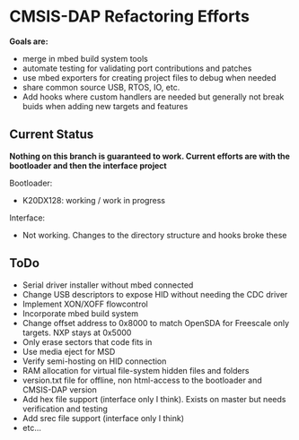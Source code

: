 CMSIS-DAP Refactoring Efforts
============================
**Goals are:**

- merge in mbed build system tools
- automate testing for validating port contributions and patches
- use mbed exporters for creating project files to debug when needed
- share common source USB, RTOS, IO, etc. 
- Add hooks where custom handlers are needed but generally not break buids when adding new targets and features

Current Status
-------------
**Nothing on this branch is guaranteed to work. Current efforts are with the bootloader and then the interface project**

Bootloader:

- K20DX128: working / work in progress

Interface:

- Not working. Changes to the directory structure and hooks broke these

ToDo
------

- Serial driver installer without mbed connected
- Change USB descriptors to expose HID without needing the CDC driver
- Implement XON/XOFF flowcontrol
- Incorporate mbed build system
- Change offset address to 0x8000 to match OpenSDA for Freescale only targets. NXP stays at 0x5000
- Only erase sectors that code fits in
- Use media eject for MSD
- Verify semi-hosting on HID connection
- RAM allocation for virtual file-system hidden files and folders
- version.txt file for offline, non html-access to the bootloader and CMSIS-DAP version
- Add hex file support (interface only I think). Exists on master but needs verification and testing
- Add srec file support (interface only I think)
- etc...

<!---

**Contribution is welcomed on this branch**

Documentation
-------------
* [Porting the FW to new boards](http://mbed.org/handbook/cmsis-dap-interface-firmware)

Community
---------
For discussing the development of the CMSIS-DAP Interface Firmware please join our [mbed-devel mailing list](https://groups.google.com/forum/?fromgroups#!forum/mbed-devel).
-->
